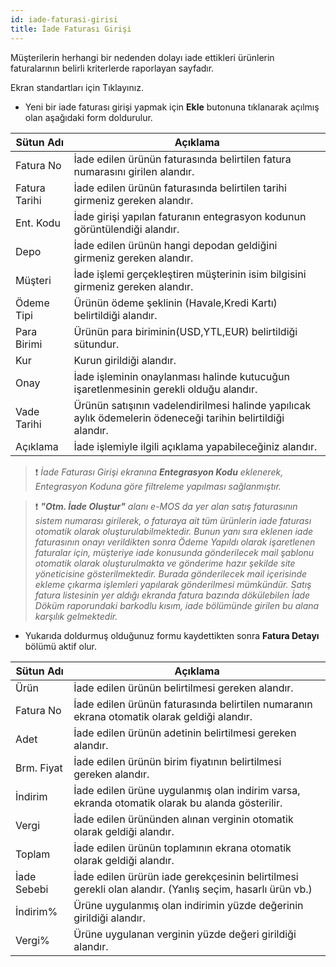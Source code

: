 ```yaml
---
id: iade-faturasi-girisi
title: İade Faturası Girişi
---
```


Müşterilerin herhangi bir nedenden dolayı iade ettikleri ürünlerin faturalarının belirli kriterlerde raporlayan sayfadır.

Ekran standartları için Tıklayınız.

- Yeni bir iade faturası girişi yapmak için **Ekle**  butonuna tıklanarak açılmış olan aşağıdaki form doldurulur.

|Sütun Adı |Açıklama|
|--|--|
|Fatura No|İade edilen ürünün faturasında belirtilen fatura numarasını girilen alandır.|
|Fatura Tarihi |İade edilen ürünün faturasında belirtilen tarihi girmeniz gereken alandır.|
|Ent. Kodu|İade girişi yapılan faturanın entegrasyon kodunun görüntülendiği alandır.|
|Depo|İade edilen ürünün hangi depodan geldiğini girmeniz gereken alandır.|
|Müşteri|İade işlemi gerçekleştiren müşterinin isim bilgisini girmeniz gereken alandır.|
|Ödeme Tipi |Ürünün ödeme şeklinin (Havale,Kredi Kartı) belirtildiği alandır.|
|Para Birimi |Ürünün para biriminin(USD,YTL,EUR) belirtildiği sütundur.|
|Kur|Kurun girildiği alandır.|
|Onay|İade işleminin onaylanması halinde kutucuğun işaretlenmesinin gerekli olduğu alandır.|
|Vade Tarihi|Ürünün satışının vadelendirilmesi halinde yapılıcak aylık ödemelerin ödeneceği tarihin belirtildiği alandır.|
|Açıklama|İade işlemiyle ilgili açıklama yapabileceğiniz alandır.|

>❗️ _İade Faturası Girişi ekranına **Entegrasyon Kodu** eklenerek, Entegrasyon Koduna göre filtreleme yapılması sağlanmıştır._

>❗️ _**"Otm. İade Oluştur"** alanı e-MOS da yer alan satış faturasının sistem numarası girilerek, o faturaya ait tüm ürünlerin iade faturası otomatik olarak oluşturulabilmektedir.
Bunun yanı sıra eklenen iade faturasının onayı verildikten sonra Ödeme Yapıldı olarak işaretlenen faturalar için, müşteriye iade konusunda gönderilecek mail şablonu otomatik olarak oluşturulmakta ve gönderime hazır şekilde site yöneticisine gösterilmektedir. Burada gönderilecek mail içerisinde ekleme çıkarma işlemleri yapılarak gönderilmesi mümkündür. 
Satış fatura listesinin yer aldığı ekranda fatura bazında dökülebilen İade Döküm raporundaki barkodlu kısım, iade bölümünde girilen bu alana karşılık gelmektedir._

- Yukarıda doldurmuş olduğunuz formu kaydettikten sonra **Fatura Detayı** bölümü aktif olur.


|Sütun Adı |Açıklama|
|--|--|
|Ürün|İade edilen ürünün belirtilmesi gereken alandır.|
|Fatura No|İade edilen ürünün faturasında belirtilen numaranın ekrana otomatik olarak geldiği alandır.|
|Adet|İade edilen ürünün adetinin belirtilmesi gereken alandır.|
|Brm. Fiyat|İade edilen ürünün birim fiyatının belirtilmesi gereken alandır.|
|İndirim|İade edilen ürüne uygulanmış olan indirim varsa, ekranda otomatik olarak bu alanda gösterilir.|
|Vergi|İade edilen ürününden alınan verginin otomatik olarak geldiği alandır.|
|Toplam|İade edilen ürünün toplamının ekrana otomatik olarak geldiği alandır.|
|İade Sebebi|İade edilen ürürün iade gerekçesinin belirtilmesi gerekli olan alandır. (Yanlış seçim, hasarlı ürün vb.)|
|İndirim%|Ürüne uygulanmış olan indirimin yüzde değerinin girildiği alandır.|
|Vergi%|Ürüne uygulanan verginin yüzde değeri girildiği alandır.|
